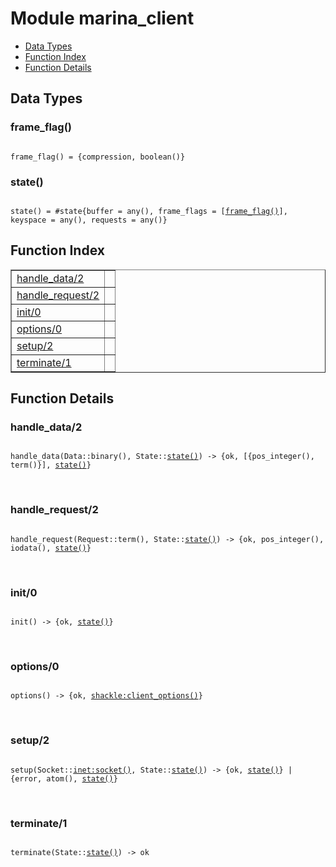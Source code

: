 

# Module marina_client #
* [Data Types](#types)
* [Function Index](#index)
* [Function Details](#functions)

<a name="types"></a>

## Data Types ##




### <a name="type-frame_flag">frame_flag()</a> ###


<pre><code>
frame_flag() = {compression, boolean()}
</code></pre>




### <a name="type-state">state()</a> ###


<pre><code>
state() = #state{buffer = any(), frame_flags = [<a href="#type-frame_flag">frame_flag()</a>], keyspace = any(), requests = any()}
</code></pre>

<a name="index"></a>

## Function Index ##


<table width="100%" border="1" cellspacing="0" cellpadding="2" summary="function index"><tr><td valign="top"><a href="#handle_data-2">handle_data/2</a></td><td></td></tr><tr><td valign="top"><a href="#handle_request-2">handle_request/2</a></td><td></td></tr><tr><td valign="top"><a href="#init-0">init/0</a></td><td></td></tr><tr><td valign="top"><a href="#options-0">options/0</a></td><td></td></tr><tr><td valign="top"><a href="#setup-2">setup/2</a></td><td></td></tr><tr><td valign="top"><a href="#terminate-1">terminate/1</a></td><td></td></tr></table>


<a name="functions"></a>

## Function Details ##

<a name="handle_data-2"></a>

### handle_data/2 ###

<pre><code>
handle_data(Data::binary(), State::<a href="#type-state">state()</a>) -&gt; {ok, [{pos_integer(), term()}], <a href="#type-state">state()</a>}
</code></pre>
<br />

<a name="handle_request-2"></a>

### handle_request/2 ###

<pre><code>
handle_request(Request::term(), State::<a href="#type-state">state()</a>) -&gt; {ok, pos_integer(), iodata(), <a href="#type-state">state()</a>}
</code></pre>
<br />

<a name="init-0"></a>

### init/0 ###

<pre><code>
init() -&gt; {ok, <a href="#type-state">state()</a>}
</code></pre>
<br />

<a name="options-0"></a>

### options/0 ###

<pre><code>
options() -&gt; {ok, <a href="/Users/lpgauth/Git/marina/_build/default/lib/shackle/doc/shackle.md#type-client_options">shackle:client_options()</a>}
</code></pre>
<br />

<a name="setup-2"></a>

### setup/2 ###

<pre><code>
setup(Socket::<a href="inet.md#type-socket">inet:socket()</a>, State::<a href="#type-state">state()</a>) -&gt; {ok, <a href="#type-state">state()</a>} | {error, atom(), <a href="#type-state">state()</a>}
</code></pre>
<br />

<a name="terminate-1"></a>

### terminate/1 ###

<pre><code>
terminate(State::<a href="#type-state">state()</a>) -&gt; ok
</code></pre>
<br />

